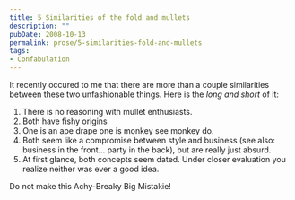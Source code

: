 ```yaml
---
title: 5 Similarities of the fold and mullets
description: ""
pubDate: 2008-10-13
permalink: prose/5-similarities-fold-and-mullets
tags:
- Confabulation
---
```


It recently occured to me that there are more than a couple similarities between these two unfashionable things. Here is the *long and short* of it:

1. There is no reasoning with mullet enthusiasts.
2. Both have fishy origins
3. One is an ape drape one is monkey see monkey do.
4. Both seem like a compromise between style and business (see also: business in the front… party in the back), but are really just absurd.
5. At first glance, both concepts seem dated. Under closer evaluation you realize neither was ever a good idea.

Do not make this Achy-Breaky Big Mistakie!